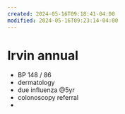 ```yaml
---
created: 2024-05-16T09:18:41-04:00
modified: 2024-05-16T09:23:14-04:00
---
```


# Irvin annual

- BP 148 / 86
- dermatology 
- due influenza @5yr
- colonoscopy referral
-
